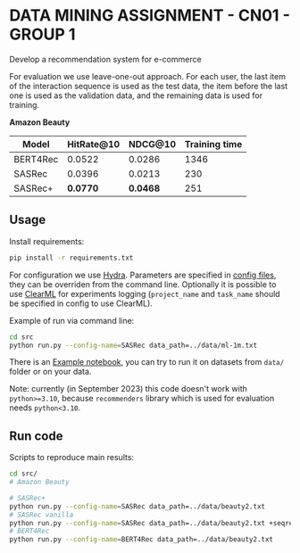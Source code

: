 # DATA MINING ASSIGNMENT - CN01 - GROUP 1

Develop a recommendation system for e-commerce

For evaluation we use leave-one-out approach. For each user, the last item of the interaction sequence is used as the test data, the item before the last one is used as the validation data, and the remaining data is used for training.


**Amazon Beauty**

| **Model**          | **HitRate@10**     | **NDCG@10**        | **Training time** 
|--------------------|--------------------|--------------------|-------------------|
| BERT4Rec           | 0.0522            | 0.0286            | 1346              | 87             |
| SASRec             | 0.0396             | 0.0213             | 230                    |
| SASRec+      | **0.0770**         | **0.0468**         | 251             



## Usage

Install requirements:
```sh
pip install -r requirements.txt
```

For configuration we use [Hydra](https://hydra.cc/). Parameters are specified in [config files](src/configs/), they can be overriden from the command line. Optionally it is possible to use [ClearML](`https://clear.ml/docs/latest/docs`) for experiments logging (`project_name` and `task_name` should be specified in config to use ClearML).

Example of run via command line:
```sh
cd src
python run.py --config-name=SASRec data_path=../data/ml-1m.txt 
```

There is an [Example notebook](notebooks/Example.ipynb), you can try to run it on datasets from `data/` folder or on your data.


Note: currently (in September 2023) this code doesn't work with `python>=3.10`, because `recommenders` library which is used for evaluation needs `python<3.10`.

## Run code

Scripts to reproduce main results:

```sh
cd src/
# Amazon Beauty

# SASRec+
python run.py --config-name=SASRec data_path=../data/beauty2.txt
# SASRec vanilla
python run.py --config-name=SASRec data_path=../data/beauty2.txt +seqrec_module.loss=bce +dataset.num_negatives=1 dataset.full_negative_sampling=True
# BERT4Rec
python run.py --config-name=BERT4Rec data_path=../data/beauty2.txt







